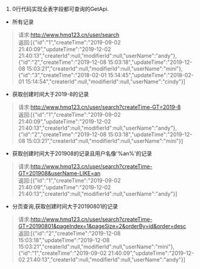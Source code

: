 1. 0行代码实现全表字段都可查询的GetApi.
- 所有记录
> 请求:http://www.hmq123.cn/user/search</br>
返回:[{"id":"1","createTime":"2019-09-02 21:40:09","updateTime":"2019-12-02 21:40:13","createrId":null,"modifierId":null,"userName":"andy"},{"id":"2","createTime":"2019-12-08 15:03:18","updateTime":"2019-12-08 15:03:21","createrId":null,"modifierId":null,"userName":"mini"},{"id":"3","createTime":"2018-02-01 15:14:45","updateTime":"2018-02-01 15:14:54","createrId":null,"modifierId":null,"userName":"cindy"}]
- 获取创建时间大于2019-8的记录
> 请求:http://www.hmq123.cn/user/search?createTime-GT=2019-8</br>
返回:[{"id":"1","createTime":"2019-09-02 21:40:09","updateTime":"2019-12-02 21:40:13","createrId":null,"modifierId":null,"userName":"andy"},{"id":"2","createTime":"2019-12-08 15:03:18","updateTime":"2019-12-08 15:03:21","createrId":null,"modifierId":null,"userName":"mini"}]
- 获取创建时间大于201908的记录且用户名像'%an%'的记录
>请求:http://www.hmq123.cn/user/search?createTime-GT=201908&userName-LIKE=an<br>
返回:[{"id":"1","createTime":"2019-09-02 21:40:09","updateTime":"2019-12-02 21:40:13","createrId":null,"modifierId":null,"userName":"andy"}]
- 分页查询,获取创建时间大于20190801的记录
>请求:http://www.hmq123.cn/user/search?createTime-GT=20190801&pageIndex=1&pageSize=2&orderBy=id&order=desc<br>
>返回:[{"id":"2","createTime":"2019-12-08 15:03:18","updateTime":"2019-12-08 15:03:21","createrId":null,"modifierId":null,"userName":"mini"},{"id":"1","createTime":"2019-09-02 21:40:09","updateTime":"2019-12-02 21:40:13","createrId":null,"modifierId":null,"userName":"andy"}]
